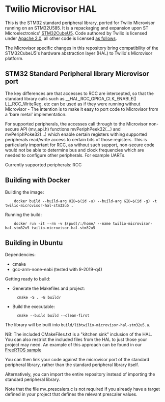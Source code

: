 # Twilio Microvisor HAL 


This is the STM32 standard peripheral library, ported for Twilio Microvisor running on an STM32U585.
It is a repackaging and expansion upon ST Microelectronics' [STM32CubeU5](https://github.com/STMicroelectronics/STM32CubeU5).
Code authored by Twilio is licensed under [Apache 2.0](LICENSE), all other code is licensed [as follows](LICENSE-STM32CubeU5.md).

The Microvisor specific changes in this repository bring compatibility of the STM32CubeU5's
hardware abstraction layer (HAL) to Twilio's Microvisor platform.

## STM32 Standard Peripheral library Microvisor port

The key differences are that accesses to RCC are intercepted, so that the standard library calls such
as __HAL_RCC_GPIOA_CLK_ENABLE() LL_RCC_WriteReg, etc can be used as if they were running without
Microvisor - The intention is to make it easy to port code to Microvisor from a 'bare metal' implementation.

For supported peripherals, the accesses call through to the Microvisor non-secure API (mv_api.h) functions
mvPeriphPeek32(...) and mvPeriphPoke32(...) which enable certain registers withing supported peripherals
read/write access to certain bits of those registers. This is particularly important for RCC, as without
such support, non-secure code would not be able to determine bus and clock frequencies which are needed
to configure other peripherals. For example UARTs.

Currently supported peripherals:
RCC

## Building with Docker

Building the image:

        docker build --build-arg UID=$(id -u) --build-arg GID=$(id -g) -t twilio-microvisor-hal-stm32u5 .

Running the build:

        docker run -it --rm -v $(pwd)/:/home/ --name twilio-microvisor-hal-stm32u5 twilio-microvisor-hal-stm32u5

## Building in Ubuntu

Dependencies:

- cmake
- gcc-arm-none-eabi (tested with 9-2019-q4)

Getting ready to build:

- Generate the Makefiles and project:

        cmake -S . -B build/

- Build the executable:

        cmake --build build --clean-first

The library will be built into `build/libtwilio-microvisor-hal-stm32u5.a`.

NB: The included CMakeFiles.txt is a "kitchen sink" inclusion of the HAL.  You can also restrict the included
files from the HAL to just those your project may need.  An example of this approach can be found in our
[FreeRTOS sample](https://github.com/twilio/twilio-microvisor-freertos/)

You can then link your code against the microvisor port of the standard peripheral library, rather
than the standard peripheral library itself.

Alternatively, you can import the entire repository instead of importing the standard peripheral library.

Note that the file mv_prescalers.c is not required if you already have a target defined in your project
that defines the relevant prescaler values.

